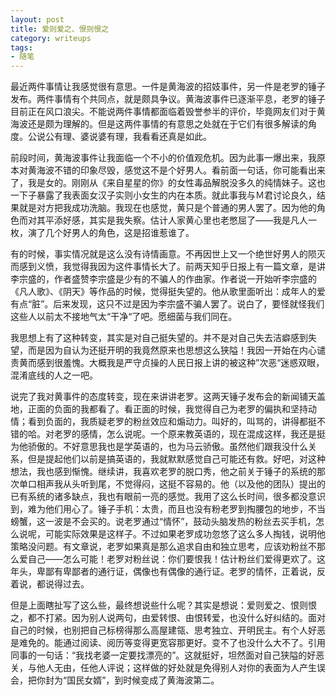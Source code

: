 ```yaml
---
layout: post
title: 爱则爱之、恨则恨之
category: writeups
tags:
- 随笔
---
```


最近两件事情让我感觉很有意思。一件是黄海波的招妓事件，另一件是老罗的锤子发布。两件事情有个共同点，就是颇具争议。黄海波事件已逐渐平息，老罗的锤子目前正在风口浪尖。不能说两件事情都面临着毁誉参半的评价，毕竟网友们对于黄海波还是颇为理解的。但是这两件事情的有意思之处就在于它们有很多解读的角度。公说公有理、婆说婆有理，我看看还真是如此。

前段时间，黄海波事件让我面临一个不小的价值观危机。因为此事一爆出来，我原本对黄海波不错的印象尽毁，感觉这不是个好男人。看前面一句话，你可能看出来了，我是女的。刚刚从《来自星星的你》的女性毒品解脱没多久的纯情妹子。这也一下子暴露了我表面女汉子实则小女生的内在本质。就此事我与Ｍ君讨论良久，结果就是对方把我成功洗脑。我现在也感觉，黄只是个普通的男人罢了。因为他的角色而对其平添好感，其实是我失察。估计人家黄心里也老憋屈了——我是凡人一枚，演了几个好男人的角色，这是招谁惹谁了。

有的时候，事实情况就是这么没有诗情画意。不再因世上又一个绝世好男人的陨灭而感到义愤，我觉得我因为这件事情长大了。前两天知乎日报上有一篇文章，是讲李宗盛的，作者盛赞李宗盛是少有的不骗人的作曲家。作者说一开始听李宗盛的《凡人歌》、《阴天》等作品的时候，觉得挺失望的。他从歌里面听出：成年人的爱有点“脏”。后来发现，这只不过是因为李宗盛不骗人罢了。说白了，要怪就怪我们这些人以前太不接地气太“干净“了吧。愿细菌与我们同在。

我思想上有了这种转变，其实是对自己挺失望的。并不是对自己失去洁癖感到失望，而是因为自认为还挺开明的我竟然原来也思想这么狭隘！我因一开始在内心谴责黄而感到很羞愧。大概我是严守贞操的人民日报上讲的被这种”次恶“迷惑双眼，混淆底线的人之一吧。

说完了我对黄事件的态度转变，现在来讲讲老罗。这两天锤子发布会的新闻铺天盖地，正面的负面的我都看了。看正面的时候，我觉得自己为老罗的偏执和坚持动情；看到负面的，我质疑老罗的粉丝效应和煽动力。叫好的，叫骂的，讲得都挺不错的哈。对老罗的感情，怎么说呢。一个原来教英语的，现在混成这样，我还是挺为他骄傲的。不好意思我也是学英语的，也为马云骄傲。虽然他们跟我没什么关系，但是提起他们以前是搞英语的，我就默默感觉自己可能还有救。好吧，对这种想法，我也感到惭愧。继续讲，我喜欢老罗的脱口秀，他之前关于锤子的系统的那次单口相声我从头听到尾，不觉得闷，这挺不容易的。他（以及他的团队）提出的已有系统的诸多缺点，我也有眼前一亮的感觉。我用了这么长时间，很多都没意识到，难为他们用心了。锤子手机：太贵，而且也没有粉老罗到掏腰包的地步，不当螃蟹，这一波是不会买的。说老罗通过“情怀”，鼓动头脑发热的粉丝去买手机，怎么说呢，可能实际效果是这样子。不过如果老罗成功忽悠了这么多人掏钱，说明他策略没问题。有文章说，老罗如果真是那么追求自由和独立思考，应该劝粉丝不那么爱自己——怎么可能！老罗对粉丝说：你们要恨我！估计粉丝们爱得更欢了。这年头，卑鄙有卑鄙者的通行证，偶像也有偶像的通行证。老罗的情怀，正着说，反着说，都说得过去。

但是上面瞎扯写了这么些，最终想说些什么呢？其实是想说：爱则爱之、恨则恨之，都不打紧。因为别人说两句，由爱转恨、由恨转爱，也没什么好纠结的。面对自己的时候，也别把自己标榜得那么高屋建瓴、思考独立、开明民主。有个人好恶是难免的。能通过阅读、阅历等变得更宽容那更好。变不了也没什么大不了。引用同事的一句话：“我找老婆一定要找漂亮的”。这就挺好，坦然面对自己狭隘的好恶关，与他人无由，任他人评说；这样做的好处就是免得别人对你的表面为人产生误会，把你封为“国民女婿”，到时候变成了黄海波第二。

